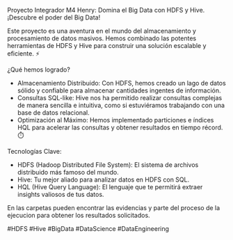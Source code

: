 Proyecto Integrador M4 Henry: Domina el Big Data con HDFS y Hive.
¡Descubre el poder del Big Data!

Este proyecto es una aventura en el mundo del almacenamiento y procesamiento de datos masivos.  Hemos combinado las potentes herramientas de HDFS y Hive para construir una solución escalable y eficiente. ⚡

¿Qué hemos logrado?
- Almacenamiento Distribuido: Con HDFS, hemos creado un lago de datos sólido y confiable para almacenar cantidades ingentes de información.
- Consultas SQL-like: Hive nos ha permitido realizar consultas complejas de manera sencilla e intuitiva, como si estuviéramos trabajando con una base de datos relacional.
- Optimización al Máximo: Hemos implementado particiones e índices HQL para acelerar las consultas y obtener resultados en tiempo récord. ⏱️

Tecnologías Clave:
- HDFS (Hadoop Distributed File System): El sistema de archivos distribuido más famoso del mundo.
- Hive: Tu mejor aliado para analizar datos en HDFS con SQL.
- HQL (Hive Query Language): El lenguaje que te permitirá extraer insights valiosos de tus datos.

En las carpetas pueden encontrar las evidencias y parte del proceso de la ejecucion para obtener los resultados solicitados.

#HDFS #Hive #BigData #DataScience #DataEngineering
